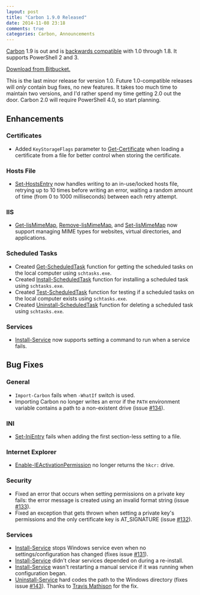 ```yaml
---
layout: post
title: "Carbon 1.9.0 Released"
date: 2014-11-08 23:18
comments: true
categories: Carbon, Announcements
---
```


[Carbon](http://get-carbon.org) 1.9 is out and is [backwards compatible](http://semver.org) with 1.0 through 1.8.  It supports PowerShell 2 and 3.

[Download from Bitbucket.](https://bitbucket.org/splatteredbits/carbon/downloads/Carbon-1.9.0.zip)

This is the last minor release for version 1.0. Future 1.0-compatible releases will *only* contain bug fixes, no new features. It takes too much time to maintain two versions, and I'd rather spend my time getting 2.0 out the door.  Carbon 2.0 will require PowerShell 4.0, so start planning.

## Enhancements

### Certificates

 * Added `KeyStorageFlags` parameter to [Get-Certificate](http://get-carbon.org/help/Get-Certificate.html) when loading a certificate from a file for better control when storing the certificate.
 
### Hosts File

 * [Set-HostsEntry](http://get-carbon.org/help/Set-HostsEntry.html) now handles writing to an in-use/locked hosts file, retrying up to 10 times before writing an error, waiting a random amount of time (from 0 to 1000 milliseconds) between each retry attempt.

### IIS

 * [Get-IisMimeMap](http://get-carbon.org/help/Get-IisMimeMap.html), [Remove-IisMimeMap](http://get-carbon.org/help/Remove-IisMimeMap.html), and [Set-IisMimeMap](http://get-carbon.org/help/Set-IisMimeMap.html) now support managing MIME types for websites, virtual directories, and applications.

### Scheduled Tasks

 * Created [Get-ScheduledTask](http://get-carbon.org/help/Get-ScheduledTask.html) function for getting the scheduled tasks on the local computer using `schtasks.exe`.
 * Created [Install-ScheduledTask](http://get-carbon.org/help/Install-ScheduledTask.html) function for installing a scheduled task using `schtasks.exe`.
 * Created [Test-ScheduledTask](http://get-carbon.org/help/Test-ScheduledTask.html) function for testing if a scheduled tasks on the local computer exists using `schtasks.exe`.
 * Created [Uninstall-ScheduledTask](http://get-carbon.org/help/Uninstall-ScheduledTask.html) function for deleting a scheduled task using `schtasks.exe`.
 
### Services

 * [Install-Service](http://get-carbon.org/help/Install-Service.html) now supports setting a command to run when a service fails.
 
## Bug Fixes

### General

 * `Import-Carbon` fails when `-WhatIf` switch is used.
 * Importing Carbon no longer writes an error if the `PATH` environment variable contains a path to a non-existent drive (issue [#134](https://bitbucket.org/splatteredbits/carbon/issue/134/import-carbon-fails-with-path-environment)).
 
### INI

 * [Set-IniEntry](http://get-carbon.org/help/Set-IniEntry.html) fails when adding the first section-less setting to a file.
 
### Internet Explorer

 * [Enable-IEActivationPermission](http://get-carbon.org/help/Enable-IEActivationPermission.html) no longer returns the `hkcr:` drive.
 
### Security

 * Fixed an error that occurs when setting permissions on a private key fails: the error message is created using an invalid format string (issue [#133](https://bitbucket.org/splatteredbits/carbon/issue/133/set-cryptokeysecurity-invalid-parameters)).
 * Fixed an exception that gets thrown when setting a private key's permissions and the only certificate key is AT_SIGNATURE (issue [#132](https://bitbucket.org/splatteredbits/carbon/issue/132/set-cryptokeysecurity-throws-exception)).
 
### Services

 * [Install-Service](http://get-carbon.org/help/Install-Service.html) stops Windows service even when no settings/configuration has changed (fixes issue [#131](https://bitbucket.org/splatteredbits/carbon/issue/131/install-service-always-restarts-service)). 
 * [Install-Service](http://get-carbon.org/help/Install-Service.html) didn't clear services depended on during a re-install.
 * [Install-Service](http://get-carbon.org/help/Install-Service.html) wasn't restarting a manual service if it was running when configuration began.
 * [Uninstall-Service](http://get-carbon.org/help/Uninstall-Service.html) hard codes the path to the Windows directory (fixes issue [#143](https://bitbucket.org/splatteredbits/carbon/issue/143/uninstall-service-script-has-hard-coded)). Thanks to [Travis Mathison](https://bitbucket.org/tdmathison) for the fix.



